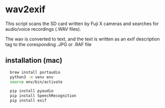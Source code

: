 # wav2exif

This script scans the SD card written by Fuji X cameras and searches for audio/voice recordings (.WAV files).

The wav is converted to text, and the text is written as an exif description tag to the coresponding .JPG or .RAF file

## installation (mac)

```bash
  brew install portaudio 
  python3 -m venv env
  source env/bin/activate

  pip install pyaudio
  pip install SpeechRecognition
  pip install exif
```
